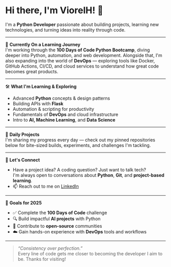 # Hi there, I'm ViorelH! 👋

I'm a **Python Developer** passionate about building projects, learning new technologies, and turning ideas into reality through code.

---

🚀 **Currently On a Learning Journey**  
I'm working through the **100 Days of Code Python Bootcamp**, diving deeper into Python, automation, and web development. Alongside that, I'm also expanding into the world of **DevOps** — exploring tools like Docker, GitHub Actions, CI/CD, and cloud services to understand how great code becomes great products.

---

🛠️ **What I'm Learning & Exploring**  
- Advanced **Python** concepts & design patterns  
- Building APIs with **Flask**  
- Automation & scripting for productivity  
- Fundamentals of **DevOps** and cloud infrastructure  
- Intro to **AI, Machine Learning**, and **Data Science**

---

📌 **Daily Projects**  
I'm sharing my progress every day — check out my pinned repositories below for bite-sized builds, experiments, and challenges I'm tackling.

---

💬 **Let's Connect**  
- Have a project idea? A coding question? Just want to talk tech?  
  I'm always open to conversations about **Python**, **Git**, and **project-based learning**.
- 📫 Reach out to me on [LinkedIn](https://www.linkedin.com/in/viorel-hirjoghi-63642621a/)

---

🎯 **Goals for 2025**  
- ✅ Complete the **100 Days of Code** challenge  
- 🔍 Build impactful **AI projects** with Python  
- 🤝 Contribute to **open-source** communities  
- ☁️ Gain hands-on experience with **DevOps** tools and workflows

---

> *“Consistency over perfection.”*  
Every line of code gets me closer to becoming the developer I aim to be. Thanks for visiting!

